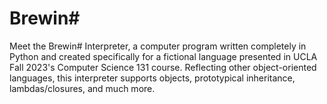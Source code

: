 # Brewin#

Meet the Brewin# Interpreter, a computer program written completely in Python and created specifically for a fictional language presented in UCLA Fall 2023's Computer Science 131 course. Reflecting other object-oriented languages, this interpreter supports objects, prototypical inheritance, lambdas/closures, and much more.
